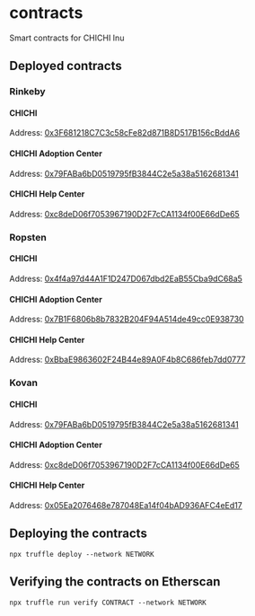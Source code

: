 # contracts
Smart contracts for CHICHI Inu

## Deployed contracts

### Rinkeby

#### CHICHI

Address: [0x3F681218C7C3c58cFe82d871B8D517B156cBddA6](https://rinkeby.etherscan.io/address/0x3F681218C7C3c58cFe82d871B8D517B156cBddA6)

#### CHICHI Adoption Center

Address: [0x79FABa6bD0519795fB3844C2e5a38a5162681341](https://rinkeby.etherscan.io/address/0x79FABa6bD0519795fB3844C2e5a38a5162681341)

#### CHICHI Help Center

Address: [0xc8deD06f7053967190D2F7cCA1134f00E66dDe65](https://rinkeby.etherscan.io/address/0xc8deD06f7053967190D2F7cCA1134f00E66dDe65)

### Ropsten

#### CHICHI

Address: [0x4f4a97d44A1F1D247D067dbd2EaB55Cba9dC68a5](https://ropsten.etherscan.io/address/0x4f4a97d44A1F1D247D067dbd2EaB55Cba9dC68a5)

#### CHICHI Adoption Center

Address: [0x7B1F6806b8b7832B204F94A514de49cc0E938730](https://ropsten.etherscan.io/address/0x7B1F6806b8b7832B204F94A514de49cc0E938730)

#### CHICHI Help Center

Address: [0xBbaE9863602F24B44e89A0F4b8C686feb7dd0777](https://ropsten.etherscan.io/address/0xBbaE9863602F24B44e89A0F4b8C686feb7dd0777)

### Kovan

#### CHICHI

Address: [0x79FABa6bD0519795fB3844C2e5a38a5162681341](https://kovan.etherscan.io/address/0x79FABa6bD0519795fB3844C2e5a38a5162681341)

#### CHICHI Adoption Center

Address: [0xc8deD06f7053967190D2F7cCA1134f00E66dDe65](https://kovan.etherscan.io/address/0xc8deD06f7053967190D2F7cCA1134f00E66dDe65)

#### CHICHI Help Center

Address: [0x05Ea2076468e787048Ea14f04bAD936AFC4eEd17](https://kovan.etherscan.io/address/0x05Ea2076468e787048Ea14f04bAD936AFC4eEd17)

## Deploying the contracts

```shell
npx truffle deploy --network NETWORK
```

## Verifying the contracts on Etherscan

```shell
npx truffle run verify CONTRACT --network NETWORK
```
